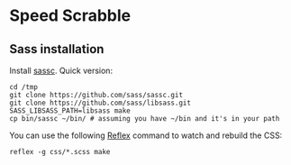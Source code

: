 # Speed Scrabble

## Sass installation

Install [sassc](https://github.com/sass/sassc). Quick version:

```
cd /tmp
git clone https://github.com/sass/sassc.git
git clone https://github.com/sass/libsass.git
SASS_LIBSASS_PATH=libsass make
cp bin/sassc ~/bin/ # assuming you have ~/bin and it's in your path
```

You can use the following [Reflex](https://github.com/cespare/reflex) command to watch and rebuild the CSS:

    reflex -g css/*.scss make
